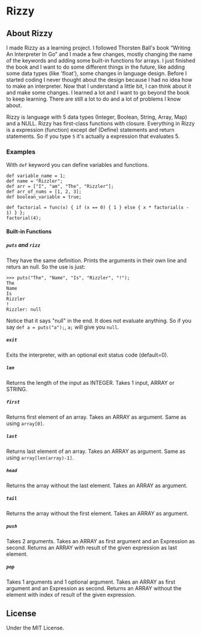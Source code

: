 # Rizzy

## About Rizzy 

I made Rizzy as a learning project. I followed Thorsten Ball's book “Writing An Interpreter In Go” and I made a few changes, mostly changing the name of the keywords and adding some built-in functions for arrays. I just finished the book and I want to do some different things in the future, like adding some data types (like 'float'), some changes in language design. Before I started coding I never thought about the design because I had no idea how to make an interpreter. Now that I understand a little bit, I can think about it and make some changes. I learned a lot and I want to go beyond the book to keep learning. There are still a lot to do and a lot of problems I know about.

Rizzy is language with 5 data types (Integer, Boolean, String, Array, Map) and a NULL. Rizzy has first-class functions with closure. Everything in Rizzy is a expression (function) except def (Define) statements and return statements. So if you type `5` it's actually a expression that evaluates 5. 

### Examples

With `def` keyword you can define variables and functions. 

```
def variable_name = 1;
def name = "Rizzler";
def arr = ["I", "am", "The", "Rizzler"];
def arr_of_nums = [1, 2, 3];
def boolean_variable = true;
```

```
def factorial = func(x) { if (x == 0) { 1 } else { x * factorial(x - 1) } };
factorial(4);
```

#### Built-in Functions

##### `puts` and `rizz`

They have the same definition.
Prints the arguments in their own line and returs an null. So the use is just:

```
>>> puts("The", "Name", "Is", "Rizzler", "!");
The
Name
Is
Rizzler
!
Rizzler: null
```

Notice that it says "null" in the end. It does not evaluate anything. So if you say `def a = puts("a");`, `a;` will give you `null`.

##### `exit`

Exits the interpreter, with an optional exit status code (default=0).


##### `len`

Returns the length of the input as INTEGER. Takes 1 input, ARRAY or STRING.


##### `first`

Returns first element of an array. Takes an ARRAY as argument. Same as using `array[0]`.


##### `last`

Returns last element of an array. Takes an ARRAY as argument. Same as using `array[len(array)-1]`.

##### `head`

Returns the array without the last element. Takes an ARRAY as argument. 


##### `tail`

Returns the array without the first element. Takes an ARRAY as argument. 


##### `push`

Takes 2 arguments. Takes an ARRAY as first argument and an Expression as second. Returns an ARRAY with result of the given expression as last element.


##### `pop`

Takes 1 arguments and 1 optional argument. Takes an ARRAY as first argument and an Expression as second. Returns an ARRAY without the element with index of result of the given expression.


## License

Under the MIT License.